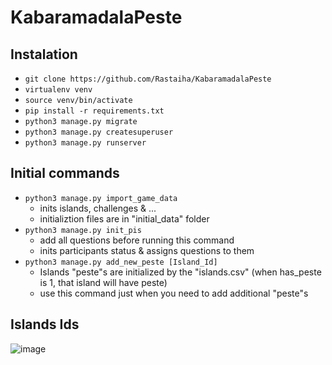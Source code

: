 # KabaramadalaPeste

## Instalation

- `git clone https://github.com/Rastaiha/KabaramadalaPeste`
- `virtualenv venv`
- `source venv/bin/activate`
- `pip install -r requirements.txt`
- `python3 manage.py migrate`
- `python3 manage.py createsuperuser`
- `python3 manage.py runserver`


## Initial commands

- `python3 manage.py import_game_data`
  - inits islands, challenges & ...
  - initializtion files are in "initial_data" folder
- `python3 manage.py init_pis`
  - add all questions before running this command
  - inits participants status & assigns questions to them
- `python3 manage.py add_new_peste [Island_Id]`
  - Islands "peste"s are initialized by the "islands.csv" (when has_peste is 1, that island will have peste)
  - use this command just when you need to add additional "peste"s 

## Islands Ids
![image](https://user-images.githubusercontent.com/79265051/160621775-b4a716c4-2ecb-40cb-8d47-3617cedceb59.png)
